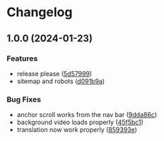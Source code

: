 # Changelog

## 1.0.0 (2024-01-23)


### Features

* release please ([5d57999](https://github.com/FernandVEYRIER/portfolio/commit/5d57999d352aa35bebc0b86c8ab0185f482264d1))
* sitemap and robots ([d091b9a](https://github.com/FernandVEYRIER/portfolio/commit/d091b9a9dfc24c81514568527146fe4eb7959935))


### Bug Fixes

* anchor scroll works from the nav bar ([9dda86c](https://github.com/FernandVEYRIER/portfolio/commit/9dda86c16891282dad4029e0a7852dfb1db7840c))
* background video loads properly ([45f5bc1](https://github.com/FernandVEYRIER/portfolio/commit/45f5bc141eb5d55d1244ae6ef64aa4ed06315c88))
* translation now work properly ([859393e](https://github.com/FernandVEYRIER/portfolio/commit/859393e903602e6209b5ff81b9bf547a9c7aef8e))
